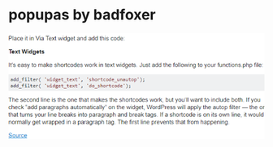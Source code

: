 # popupas by badfoxer

![alt text](https://github.com/BadFoxer/popupas/blob/master/shortcode%20anywhere%20in%20wp/hack%20wp.png)
